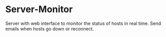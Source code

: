 # Server-Monitor
Server with web interface to monitor the status of hosts in real time. Send emails when hosts go down or reconnect.
